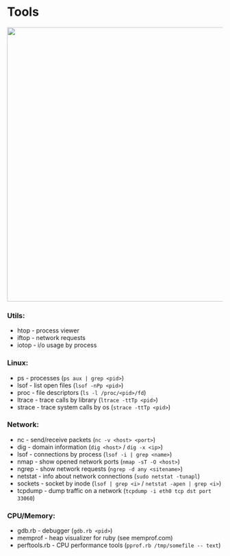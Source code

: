 # Tools
<a href="https://goo.gl/DkewAm">
  <img width="640px" src="https://goo.gl/XNU81X"/>
</a>

### Utils:
- htop - process viewer
- iftop - network requests
- iotop - i/o usage by process

### Linux:
- ps - processes (`ps aux | grep <pid>`)
- lsof - list open files (`lsof -nPp <pid>`)
- proc - file descriptors (`ls -l /proc/<pid>/fd`)
- ltrace - trace calls by library (`ltrace -ttTp <pid>`)
- strace - trace system calls by os (`strace -ttTp <pid>`)

### Network:
- nc - send/receive packets (`nc -v <host> <port>`)
- dig - domain information (`dig <host>` / `dig -x <ip>`)
- lsof - connections by process (`lsof -i | grep <name>`)
- nmap - show opened network ports (`nmap -sT -O <host>`)
- ngrep - show network requests (`ngrep -d any <sitename>`)
- netstat - info about network connections (`sudo netstat -tunapl`)
- sockets - socket by inode (`lsof | grep <i>` / `netstat -apen | grep <i>`)
- tcpdump - dump traffic on a network (`tcpdump -i eth0 tcp dst port 33060`)

### CPU/Memory:
- gdb.rb - debugger (`gdb.rb <pid>`)
- memprof - heap visualizer for ruby (see memprof.com)
- perftools.rb - CPU performance tools (`pprof.rb /tmp/somefile -- text`)
